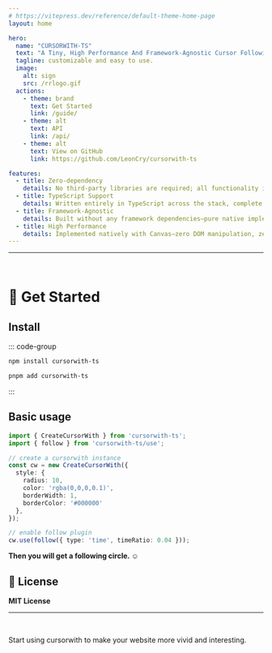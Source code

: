 ```yaml
---
# https://vitepress.dev/reference/default-theme-home-page
layout: home

hero:
  name: "CURSORWITH-TS"
  text: "A Tiny, High Performance And Framework-Agnostic Cursor Following Effect."
  tagline: customizable and easy to use.
  image:
    alt: sign
    src: /rrlogo.gif
  actions:
    - theme: brand
      text: Get Started
      link: /guide/
    - theme: alt
      text: API
      link: /api/
    - theme: alt
      text: View on GitHub
      link: https://github.com/LeonCry/cursorwith-ts

features:
  - title: Zero-dependency
    details: No third-party libraries are required; all functionality is implemented internally, minimizing project complexity.
  - title: TypeScript Support
    details: Written entirely in TypeScript across the stack, complete with type definitions to enhance development safety.
  - title: Framework-Agnostic
    details: Built without any framework dependencies—pure native implementation that can be dropped into Vue, React, Angular, or any other stack.
  - title: High Performance
    details: Implemented natively with Canvas—zero DOM manipulation, zero render-thread blocking.
---
```

---
&nbsp;

# 🚀 Get Started 

## Install

::: code-group
```sh [npm]
npm install cursorwith-ts
```
```sh [pnpm]
pnpm add cursorwith-ts
```
:::

## Basic usage

```ts
import { CreateCursorWith } from 'cursorwith-ts';
import { follow } from 'cursorwith-ts/use';

// create a cursorwith instance
const cw = new CreateCursorWith({
  style: { 
    radius: 10, 
    color: 'rgba(0,0,0,0.1)', 
    borderWidth: 1, 
    borderColor: '#000000' 
  },
});

// enable follow plugin
cw.use(follow({ type: 'time', timeRatio: 0.04 }));
```

**Then you will get a following circle. ☺️**

## 📄 License

**MIT License**

---
&nbsp;

Start using cursorwith to make your website more vivid and interesting.

<style>
:root {
  --vp-home-hero-name-color: transparent;
  --vp-home-hero-name-background: -webkit-linear-gradient(120deg, #D16BA5, #5B94FF,#E0FF9A);
  --vp-home-hero-image-background-image: -webkit-linear-gradient(-45deg,#D16BA5,#5B94FF,#E0FF9A);
  --vp-home-hero-image-filter:blur(68px);
}
</style>
